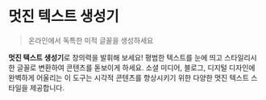 # 멋진 텍스트 생성기

> 온라인에서 독특한 미적 글꼴을 생성하세요

**멋진 텍스트 생성기**로 창의력을 발휘해 보세요! 평범한 텍스트를 눈에 띄고 스타일리시한 글꼴로 변환하여 콘텐츠를 돋보이게 하세요. 소셜 미디어, 블로그, 디지털 디자인에 완벽하게 어울리는 이 도구는 시각적 콘텐츠를 향상시키기 위한 다양한 멋진 텍스트 스타일을 제공합니다.
